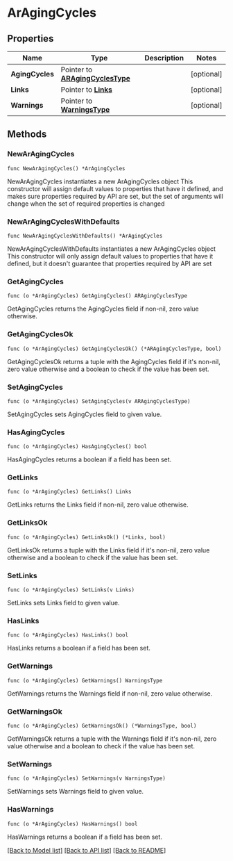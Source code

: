 # ArAgingCycles

## Properties

Name | Type | Description | Notes
------------ | ------------- | ------------- | -------------
**AgingCycles** | Pointer to [**ARAgingCyclesType**](ARAgingCyclesType.md) |  | [optional] 
**Links** | Pointer to [**Links**](Links.md) |  | [optional] 
**Warnings** | Pointer to [**WarningsType**](WarningsType.md) |  | [optional] 

## Methods

### NewArAgingCycles

`func NewArAgingCycles() *ArAgingCycles`

NewArAgingCycles instantiates a new ArAgingCycles object
This constructor will assign default values to properties that have it defined,
and makes sure properties required by API are set, but the set of arguments
will change when the set of required properties is changed

### NewArAgingCyclesWithDefaults

`func NewArAgingCyclesWithDefaults() *ArAgingCycles`

NewArAgingCyclesWithDefaults instantiates a new ArAgingCycles object
This constructor will only assign default values to properties that have it defined,
but it doesn't guarantee that properties required by API are set

### GetAgingCycles

`func (o *ArAgingCycles) GetAgingCycles() ARAgingCyclesType`

GetAgingCycles returns the AgingCycles field if non-nil, zero value otherwise.

### GetAgingCyclesOk

`func (o *ArAgingCycles) GetAgingCyclesOk() (*ARAgingCyclesType, bool)`

GetAgingCyclesOk returns a tuple with the AgingCycles field if it's non-nil, zero value otherwise
and a boolean to check if the value has been set.

### SetAgingCycles

`func (o *ArAgingCycles) SetAgingCycles(v ARAgingCyclesType)`

SetAgingCycles sets AgingCycles field to given value.

### HasAgingCycles

`func (o *ArAgingCycles) HasAgingCycles() bool`

HasAgingCycles returns a boolean if a field has been set.

### GetLinks

`func (o *ArAgingCycles) GetLinks() Links`

GetLinks returns the Links field if non-nil, zero value otherwise.

### GetLinksOk

`func (o *ArAgingCycles) GetLinksOk() (*Links, bool)`

GetLinksOk returns a tuple with the Links field if it's non-nil, zero value otherwise
and a boolean to check if the value has been set.

### SetLinks

`func (o *ArAgingCycles) SetLinks(v Links)`

SetLinks sets Links field to given value.

### HasLinks

`func (o *ArAgingCycles) HasLinks() bool`

HasLinks returns a boolean if a field has been set.

### GetWarnings

`func (o *ArAgingCycles) GetWarnings() WarningsType`

GetWarnings returns the Warnings field if non-nil, zero value otherwise.

### GetWarningsOk

`func (o *ArAgingCycles) GetWarningsOk() (*WarningsType, bool)`

GetWarningsOk returns a tuple with the Warnings field if it's non-nil, zero value otherwise
and a boolean to check if the value has been set.

### SetWarnings

`func (o *ArAgingCycles) SetWarnings(v WarningsType)`

SetWarnings sets Warnings field to given value.

### HasWarnings

`func (o *ArAgingCycles) HasWarnings() bool`

HasWarnings returns a boolean if a field has been set.


[[Back to Model list]](../README.md#documentation-for-models) [[Back to API list]](../README.md#documentation-for-api-endpoints) [[Back to README]](../README.md)


